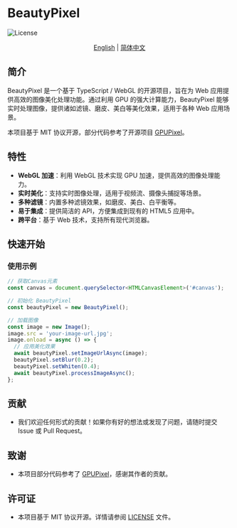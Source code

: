 # BeautyPixel

![License](https://img.shields.io/badge/License-MIT-blue.svg)

<p align="center">
  <a href="./README.md">English</a> |
  <a href="./README_CN.md">简体中文</a>
</p>


## 简介

BeautyPixel 是一个基于 TypeScript / WebGL 的开源项目，旨在为 Web 应用提供高效的图像美化处理功能。通过利用 GPU 的强大计算能力，BeautyPixel 能够实时处理图像，提供诸如滤镜、磨皮、美白等美化效果，适用于各种 Web 应用场景。

本项目基于 MIT 协议开源，部分代码参考了开源项目 [GPUPixel](https://github.com/pixpark/gpupixel)。

## 特性

- **WebGL 加速**：利用 WebGL 技术实现 GPU 加速，提供高效的图像处理能力。
- **实时美化**：支持实时图像处理，适用于视频流、摄像头捕捉等场景。
- **多种滤镜**：内置多种滤镜效果，如磨皮、美白、白平衡等。
- **易于集成**：提供简洁的 API，方便集成到现有的 HTML5 应用中。
- **跨平台**：基于 Web 技术，支持所有现代浏览器。

## 快速开始

### 使用示例

```javascript
// 获取Canvas元素
const canvas = document.querySelector<HTMLCanvasElement>('#canvas');

// 初始化 BeautyPixel
const beautyPixel = new BeautyPixel();

// 加载图像
const image = new Image();
image.src = 'your-image-url.jpg';
image.onload = async () => {
  // 应用美化效果
  await beautyPixel.setImageUrlAsync(image);
  beautyPixel.setBlur(0.2);
  beautyPixel.setWhiten(0.4);
  await beautyPixel.processImageAsync();
};
```
## 贡献

- 我们欢迎任何形式的贡献！如果你有好的想法或发现了问题，请随时提交 Issue 或 Pull Request。

## 致谢

- 本项目部分代码参考了 [GPUPixel](https://github.com/pixpark/gpupixel)，感谢其作者的贡献。

## 许可证

- 本项目基于 MIT 协议开源。详情请参阅 [LICENSE](LICENSE) 文件。